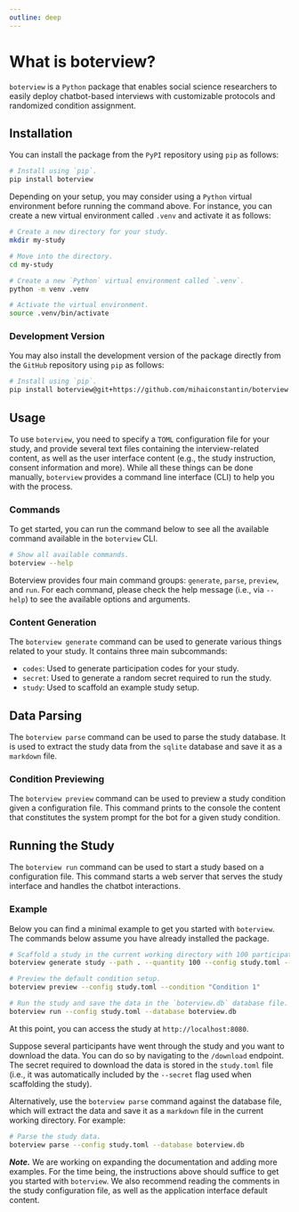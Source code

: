 ```yaml
---
outline: deep
---
```


# What is <span class="text-[28px] md:text-[32px] font-boterview font-bold from-boterview-500 dark:from-boterview-400 bg-gradient-to-r from-[25px] to-[var(--vp-c-text-1)] to-[55px] bg-clip-text text-transparent">boterview</span>?

`boterview` is a `Python` package that enables social science researchers to
easily deploy chatbot-based interviews with customizable protocols and
randomized condition assignment.

## Installation

You can install the package from the `PyPI` repository using `pip` as follows:

```bash
# Install using `pip`.
pip install boterview
```

Depending on your setup, you may consider using a `Python` virtual environment
before running the command above. For instance, you can create a new virtual
environment called `.venv` and activate it as follows:

```bash
# Create a new directory for your study.
mkdir my-study

# Move into the directory.
cd my-study

# Create a new `Python` virtual environment called `.venv`.
python -m venv .venv

# Activate the virtual environment.
source .venv/bin/activate
```

### Development Version

You may also install the development version of the package directly from the
`GitHub` repository using `pip` as follows:

```bash
# Install using `pip`.
pip install boterview@git+https://github.com/mihaiconstantin/boterview
```

## Usage

To use `boterview`, you need to specify a `TOML` configuration file for your
study, and provide several text files containing the interview-related content,
as well as the user interface content (e.g., the study instruction, consent
information and more). While all these things can be done manually, `boterview`
provides a command line interface (CLI) to help you with the process.

### Commands

To get started, you can run the command below to see all the available command
available in the `boterview` CLI.

```bash
# Show all available commands.
boterview --help
```

Boterview provides four main command groups: `generate`, `parse`, `preview`, and
`run`. For each command, please check the help message (i.e., via `--help`) to
see the available options and arguments.

### Content Generation

The `boterview generate` command can be used to generate various things related
to your study. It contains three main subcommands:

- `codes`: Used to generate participation codes for your study.
- `secret`: Used to generate a random secret required to run the study.
- `study`: Used to scaffold an example study setup.


## Data Parsing

The `boterview parse` command can be used to parse the study database. It is
used to extract the study data from the `sqlite` database and save it as a
`markdown` file.

### Condition Previewing

The `boterview preview` command can be used to preview a study condition given a
configuration file. This command prints to the console the content that
constitutes the system prompt for the bot for a given study condition.

## Running the Study

The `boterview run` command can be used to start a study based on a
configuration file. This command starts a web server that serves the study
interface and handles the chatbot interactions.

### Example

Below you can find a minimal example to get you started with `boterview`. The
commands below assume you have already installed the package.

```bash
# Scaffold a study in the current working directory with 100 participation codes, and include a secret.
boterview generate study --path . --quantity 100 --config study.toml --secret

# Preview the default condition setup.
boterview preview --config study.toml --condition "Condition 1"

# Run the study and save the data in the `boterview.db` database file.
boterview run --config study.toml --database boterview.db
```

At this point, you can access the study at `http://localhost:8080`.

Suppose several participants have went through the study and you want to
download the data. You can do so by navigating to the `/download` endpoint. The
secret required to download the data is stored in the `study.toml` file (i.e.,
it was automatically included by the `--secret` flag used when scaffolding the
study).

Alternatively, use the `boterview parse` command against the database file,
which will extract the data and save it as a `markdown` file in the current
working directory. For example:

```bash
# Parse the study data.
boterview parse --config study.toml --database boterview.db
```

**_Note._** We are working on expanding the documentation and adding more
examples. For the time being, the instructions above should suffice to get you
started with `boterview`. We also recommend reading the comments in the study
configuration file, as well as the application interface default content.
